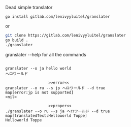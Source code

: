Dead simple translator

```
go install gitlab.com/lenivyyluitel/granslater
```
or
```sh
git clone https://gitlab.com/lenivyyluitel/granslater
go build .
./granslater
```
granslater --help for all the commands

```

granslater --o ja hello world
ヘロワールド

                   >>error<<
granslater --o ru --s jp ヘロワールド --d true
map[error:jp is not supported]
<nil>

                   >>proper<<
./granslater --o ru --s ja ヘロワールド --d true
map[translatedText:Helloworld Торре]
Helloworld Торре


```
